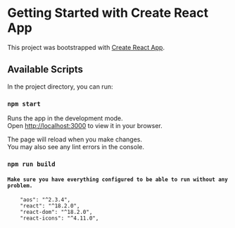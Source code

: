 # Getting Started with Create React App

This project was bootstrapped with [Create React App](https://github.com/facebook/create-react-app).

## Available Scripts

In the project directory, you can run:

### `npm start`

Runs the app in the development mode.\
Open [http://localhost:3000](http://localhost:3000) to view it in your browser.

The page will reload when you make changes.\
You may also see any lint errors in the console.


### `npm run build`

#### `Make sure you have everything configured to be able to run without any problem.`

        "aos": "^2.3.4",
        "react": "^18.2.0",
        "react-dom": "^18.2.0",
        "react-icons": "^4.11.0",


